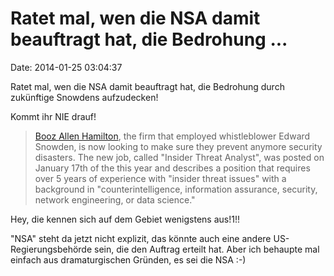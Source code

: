 Ratet mal, wen die NSA damit beauftragt hat, die Bedrohung \...
===============================================================

Date: 2014-01-25 03:04:37

Ratet mal, wen die NSA damit beauftragt hat, die Bedrohung durch
zukünftige Snowdens aufzudecken!

Kommt ihr NIE drauf!

> [Booz Allen
> Hamilton](http://news.firedoglake.com/2014/01/23/booz-allen-hamilton-looking-to-hire-snowden-catchers/),
> the firm that employed whistleblower Edward Snowden, is now looking to
> make sure they prevent anymore security disasters. The new job, called
> "Insider Threat Analyst", was posted on January 17th of the this year
> and describes a position that requires over 5 years of experience with
> "insider threat issues" with a background in "counterintelligence,
> information assurance, security, network engineering, or data
> science."

Hey, die kennen sich auf dem Gebiet wenigstens aus!1!!

\"NSA\" steht da jetzt nicht explizit, das könnte auch eine andere
US-Regierungsbehörde sein, die den Auftrag erteilt hat. Aber ich
behaupte mal einfach aus dramaturgischen Gründen, es sei die NSA :-)

